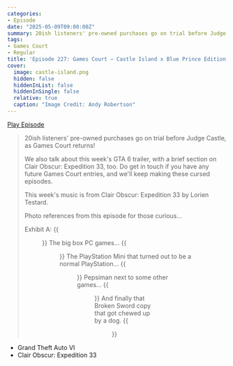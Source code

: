 ```yaml
---
categories:
- Episode
date: "2025-05-09T09:00:00Z"
summary: 20ish listeners' pre-owned purchases go on trial before Judge Castle, as Games Court returns!
tags:
- Games Court
- Regular
title: 'Episode 227: Games Court – Castle Island x Blue Prince Edition'
cover: 
  image: castle-island.png
  hidden: false
  hiddenInList: false
  hiddenInSingle: false
  relative: true
  caption: "Image Credit: Andy Robertson"
---
```


[Play Episode](https://www.patreon.com/posts/episode-227-x-128483889)
> 20ish listeners' pre-owned purchases go on trial before Judge Castle, as Games Court returns!
>
> We also talk about this week's GTA 6 trailer, with a brief section on Clair Obscur: Expedition 33, too. Do get in touch if you have any future Games Court entries, and we'll keep making these cursed episodes.
>
> This week's music is from Clair Obscur: Expedition 33 by Lorien Testard.
>
> Photo references from this episode for those curious...
>
> Exhibit A:
> {{<figure 
    src="exhibit-a.webp" 
    alt="Exhibit A" >}}
> The big box PC games...
> {{<figure 
    src="big-box.jpeg" 
    alt="Big Box" >}}
> The PlayStation Mini that turned out to be a normal PlayStation...
> {{<figure 
    src="ps-mini.jpeg" 
    alt="PS Mini" >}}
> Pepsiman next to some other games...
> {{<figure 
    src="pepsiman.jpeg" 
    alt="Pepsiman" >}}
> And finally that Broken Sword copy that got chewed up by a dog.
> {{<figure 
    src="broken-sword.jpeg" 
    alt="Broken Sword" >}}

- Grand Theft Auto VI
- Clair Obscur: Expedition 33